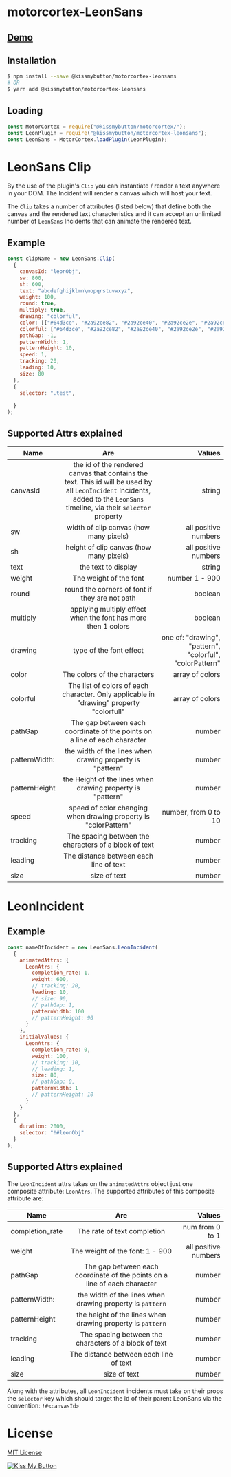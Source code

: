 
# motorcortex-LeonSans

## [Demo](https://kissmybutton.github.io/motorcortex-leonsans/demo/)


## Installation

```bash
$ npm install --save @kissmybutton/motorcortex-leonsans
# OR
$ yarn add @kissmybutton/motorcortex-leonsans
```

## Loading

```javascript
const MotorCortex = require("@kissmybutton/motorcortex/");
const LeonPlugin = require("@kissmybutton/motorcortex-leonsans");
const LeonSans = MotorCortex.loadPlugin(LeonPlugin);
```

# LeonSans Clip
By the use of the plugin's `Clip` you can instantiate / render a text anywhere in your DOM. The Incident will render a canvas which will host your text. 

The `Clip` takes a number of attributes (listed below) that define both the canvas and the rendered text characteristics and it can accept an unlimited number of `LeonSans` Incidents that can animate the rendered text.

## Example

```javascript
const clipName = new LeonSans.Clip(
  {
    canvasId: "leonObj",
    sw: 800,
    sh: 600,
    text: "abcdefghijklmn\nopqrstuvwxyz",
    weight: 100,
    round: true,
    multiply: true,
    drawing: "colorful",
    color: [["#64d3ce", "#2a92ce82", "#2a92ce40", "#2a92ce2e", "#2a92ce00"]],
    colorful: ["#64d3ce", "#2a92ce82", "#2a92ce40", "#2a92ce2e", "#2a92ce00"],
    pathGap: -1,
    patternWidth: 1,
    patternHeight: 10,
    speed: 1,
    tracking: 20,
    leading: 10,
    size: 80
  },
  {
    selector: ".test",
   
  }
);
```

## Supported Attrs explained

| Name        | Are           | Values  |
| ------------- |:-------------:| -----:|
| canvasId  | the id of the rendered canvas that contains the text. This id will be used by all `LeonIncident` Incidents, added to the `LeonSans` timeline, via their `selector` property | string | 
| sw      | width of clip canvas (how many pixels) | all positive numbers |
| sh      | height of clip canvas (how many pixels) | all positive numbers |
| text |  the text to display |  string  |
| weight |  The weight of the font | number 1 - 900   |
| round |  round the corners of font if they are not path | boolean |
| multiply |  applying multiply effect when the font has more then 1 colors |  boolean  |
| drawing |  type of the font effect |  one of: "drawing", "pattern", "colorful", "colorPattern"  |
| color |  The colors of the characters  |  array of colors   |
| colorful |  The list of colors of each character. Only applicable in "drawing" property "colorfull"   |  array of colors   |
| pathGap |  The gap between each coordinate of the points on a line of each character |  number |
| patternWidth: |  the width of the lines when drawing property is "pattern"  |  number    |
| patternHeight |  the Height of the lines when drawing property is "pattern"   |  number  |
| speed |  speed of color changing  when drawing property is "colorPattern"  |  number, from 0 to 10   |
| tracking |  The spacing between the characters of a block of text   |  number    |
| leading |  The distance between each line of text  |  number    |
| size |  size of text   |  number |





# LeonIncident

## Example

```javascript
const nameOfIncident = new LeonSans.LeonIncident(
  {
    animatedAttrs: {
      LeonAtrs: {
        completion_rate: 1,
        weight: 600,
        // tracking: 20,
        leading: 10,
        // size: 90,
        // pathGap: 1,
        patternWidth: 100
        // patternHeight: 90
      }
    },
    initialValues: {
      LeonAtrs: {
        completion_rate: 0,
        weight: 100,
        // tracking: 10,
        // leading: 1,
        size: 80,
        // pathGap: 0,
        patternWidth: 1
        // patternHeight: 10
      }
    }
  },
  {
    duration: 2000,
    selector: "!#leonObj"
  }
);
```

## Supported Attrs explained
The `LeonIncident` attrs takes on the `animatedAttrs` object just one composite attribute: `LeonAtrs`. The supported attributes of this composite attribute are:

| Name        | Are           | Values  |
| ------------- |:-------------:| -----:|
| completion_rate |  The rate of text completion |  num from 0 to 1  |
| weight |  The weight of the font: 1 - 900 |  all positive numbers  |
| pathGap |  The gap between each coordinate of the points on a line of each character |  number |
| patternWidth: |  the width of the lines when drawing property is `pattern`  |  number    |
| patternHeight |  the height of the lines when drawing property is `pattern`   |  number  |
| tracking |  The spacing between the characters of a block of text   |  number    |
| leading |  The distance between each line of text  |  number    |
| size |  size of text   |  number |

Along with the attributes, all `LeonIncident` incidents must take on their props the `selector` key which should target the id of their parent LeonSans via the convention: `!#<canvasId>`

# License
[MIT License](https://opensource.org/licenses/MIT)


  
  
[![Kiss My Button](https://presskit.kissmybutton.gr/logos/kissmybutton-logo-small.png)](https://kissmybutton.gr)







